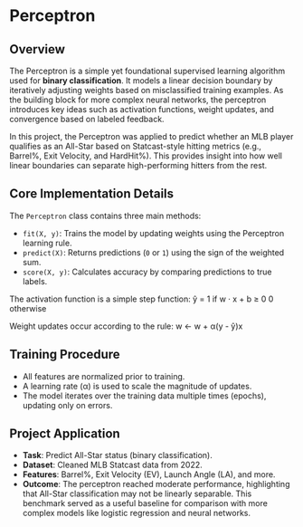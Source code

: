 # Perceptron

## Overview

The Perceptron is a simple yet foundational supervised learning algorithm used for **binary classification**. It models a linear decision boundary by iteratively adjusting weights based on misclassified training examples. As the building block for more complex neural networks, the perceptron introduces key ideas such as activation functions, weight updates, and convergence based on labeled feedback.

In this project, the Perceptron was applied to predict whether an MLB player qualifies as an All-Star based on Statcast-style hitting metrics (e.g., Barrel%, Exit Velocity, and HardHit%). This provides insight into how well linear boundaries can separate high-performing hitters from the rest.

## Core Implementation Details

The `Perceptron` class contains three main methods:

- `fit(X, y)`: Trains the model by updating weights using the Perceptron learning rule.
- `predict(X)`: Returns predictions (`0` or `1`) using the sign of the weighted sum.
- `score(X, y)`: Calculates accuracy by comparing predictions to true labels.

The activation function is a simple step function:
ŷ = 1 if w · x + b ≥ 0
0 otherwise

Weight updates occur according to the rule:
w ← w + α(y - ŷ)x

## Training Procedure

- All features are normalized prior to training.
- A learning rate (α) is used to scale the magnitude of updates.
- The model iterates over the training data multiple times (epochs), updating only on errors.

## Project Application

- **Task**: Predict All-Star status (binary classification).
- **Dataset**: Cleaned MLB Statcast data from 2022.
- **Features**: Barrel%, Exit Velocity (EV), Launch Angle (LA), and more.
- **Outcome**: The perceptron reached moderate performance, highlighting that All-Star classification may not be linearly separable. This benchmark served as a useful baseline for comparison with more complex models like logistic regression and neural networks.